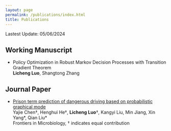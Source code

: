 ```yaml
---
layout: page
permalink: /publications/index.html
title: Publications
---
```


Lastest Update: 05/06/2024&nbsp; 

## Working Manuscript 

- Policy Optimization in Robust Markov Decision Processes with Transition Gradient Theorem
<br>**Licheng Luo**, Shangtong Zhang<br>

## Journal Paper

- [Prison term prediction of dangerous driving based on probabilistic graphical mode](https://www.frontiersin.org/journals/microbiology/articles/10.3389/fmicb.2023.1176339/full)<br>Yajie Chen†, Henghui He†, **Licheng Luo**†, Kangyi Liu, Min Jiang, Xin Yang*, Qian Liu*<br>Frontiers in Microbiology, † indicates equal contribution<br>

